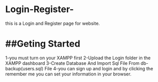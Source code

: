 # Login-Register-

this is a Login and Register page for website.

##Geting Started
=
1-you must turn on your XAMPP first 
2-Upload the Login folder in the XAMPP dashboard
3-Create Database And Import Sql File From db-backup(users.sql) File
4-you can sign up and  login and by clicking the remember me you can set your information in your browser.
